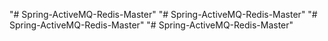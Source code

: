 "# Spring-ActiveMQ-Redis-Master" 
"# Spring-ActiveMQ-Redis-Master" 
"# Spring-ActiveMQ-Redis-Master" 
"# Spring-ActiveMQ-Redis-Master" 
